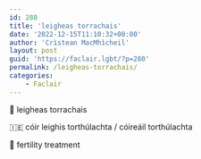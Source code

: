 ```yaml
---
id: 280
title: 'leigheas torrachais'
date: '2022-12-15T11:10:32+00:00'
author: 'Crìstean MacMhìcheil'
layout: post
guid: 'https://faclair.lgbt/?p=280'
permalink: /leigheas-torrachais/
categories:
    - Faclair
---
```


&#x1f3f4;&#xe0067;&#xe0062;&#xe0073;&#xe0063;&#xe0074;&#xe007f; leigheas torrachais

&#x1f1ee;&#x1f1ea; cóir leighis torthúlachta / cóireáil torthúlachta

&#x1f3f4;&#xe0067;&#xe0062;&#xe0065;&#xe006e;&#xe0067;&#xe007f; fertility treatment